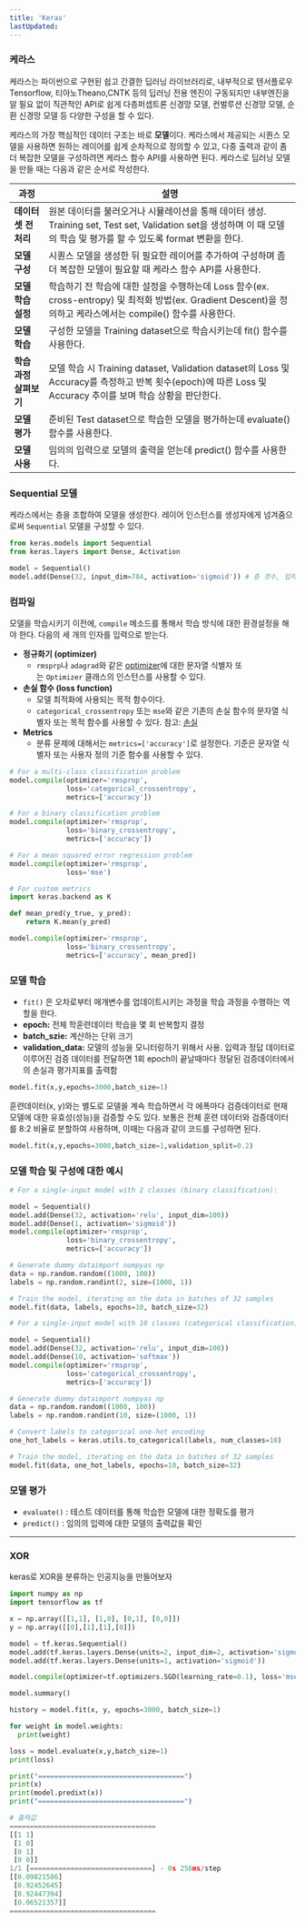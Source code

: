 ```yaml
---
title: 'Keras'
lastUpdated: 
---
```

### 케라스

케라스는 파이썬으로 구현된 쉽고 간결한 딥러닝 라이브러리로, 내부적으로 텐서플로우Tensorflow, 티아노Theano,CNTK 등의 딥러닝 전용 엔진이 구동되지만 내부엔진을 알 필요 없이 직관적인 API로 쉽게 다층퍼셉트론 신경망 모델, 컨벌루션 신경망 모델, 순환 신경망 모델 등 다양한 구성을 할 수 있다.

케라스의 가장 핵심적인 데이터 구조는 바로 **모델**이다. 케라스에서 제공되는 시퀀스 모델을 사용하면 원하는 레이어를 쉽게 순차적으로 정의할 수 있고, 다중 출력과 같이 좀 더 복잡한 모델을 구성하려면 케라스 함수 API를 사용하면 된다. 케라스로 딥러닝 모델을 만들 때는 다음과 같은 순서로 작성한다.

|과정|설명|
|-|-|
|**데이터셋 전처리**|원본 데이터를 불러오거나 시뮬레이션을 통해 데이터 생성. Training set, Test set, Validation set을 생성하며 이 때 모델의 학습 및 평가를 할 수 있도록 format 변환을 한다.|
|**모델 구성**|시퀀스 모델을 생성한 뒤 필요한 레이어를 추가하여 구성하며 좀 더 복잡한 모델이 필요할 때 케라스 함수 API를 사용한다.|
|**모델 학습<br>설정**|학습하기 전 학습에 대한 설정을 수행하는데 Loss 함수(ex. cross-entropy) 및 최적화 방법(ex. Gradient Descent)을 정의하고 케라스에서는 compile() 함수를 사용한다.|
|**모델 학습**|구성한 모델을 Training dataset으로 학습시키는데 fit() 함수를 사용한다.|
|**학습 과정<br>살펴보기**|모델 학습 시 Training dataset, Validation dataset의 Loss 및 Accuracy를 측정하고 반복 횟수(epoch)에 따른 Loss 및 Accuracy 추이를 보며 학습 상황을 판단한다.|
|**모델 평가**|준비된 Test dataset으로 학습한 모델을 평가하는데 evaluate() 함수를 사용한다.|
|**모델 사용**|임의의 입력으로 모델의 출력을 얻는데 predict() 함수를 사용한다.|

### Sequential 모델

케라스에서는 층을 조합하여 모델을 생성한다. 레이어 인스턴스를 생성자에게 넘겨줌으로써 `Sequential` 모델을 구성할 수 있다.

```python
from keras.models import Sequential
from keras.layers import Dense, Activation

model = Sequential()
model.add(Dense(32, input_dim=784, activation='sigmoid')) # 층 갯수, 입력값 수, 활성화 함수
```

### 컴파일

모델을 학습시키기 이전에, `compile` 메소드를 통해서 학습 방식에 대한 환경설정을 해야 한다. 다음의 세 개의 인자를 입력으로 받는다.

- **정규화기 (optimizer)**
    - `rmsprp`나 `adagrad`와 같은 [optimizer](https://keras.io/optimizers)에 대한 문자열 식별자 또는 `Optimizer` 클래스의 인스턴스를 사용할 수 있다.
- **손실 함수 (loss function)**
    - 모델 최적화에 사용되는 목적 함수이다.
    - `categorical_crossentropy` 또는 `mse`와 같은 기존의 손실 함수의 문자열 식별자 또는 목적 함수를 사용할 수 있다. 참고: [손실](https://keras.io/losses)
- **Metrics**
    - 분류 문제에 대해서는 `metrics=['accuracy']`로 설정한다. 기준은 문자열 식별자 또는 사용자 정의 기준 함수를 사용할 수 있다.

```python
# For a multi-class classification problem
model.compile(optimizer='rmsprop',
              loss='categorical_crossentropy',
              metrics=['accuracy'])

# For a binary classification problem
model.compile(optimizer='rmsprop',
              loss='binary_crossentropy',
              metrics=['accuracy'])

# For a mean squared error regression problem
model.compile(optimizer='rmsprop',
              loss='mse')

# For custom metrics
import keras.backend as K

def mean_pred(y_true, y_pred):
    return K.mean(y_pred)

model.compile(optimizer='rmsprop',
              loss='binary_crossentropy',
              metrics=['accuracy', mean_pred])
```

### 모델 학습

- `fit()` 은 오차로부터 매개변수를 업데이트시키는 과정을 학습 과정을 수행하는 역할을 한다.
- **epoch:** 전체 학훈련데이터 학습을 몇 회 반복할지 결정
- **batch_szie:** 계산하는 단위 크기
- **validation_data:** 모델의 성능을 모니터링하기 위해서 사용. 입력과 정답 데이터로 이루어진 검증 데이터를 전달하면 1회 epoch이 끝날때마다 정달된 검증데이터에서의 손실과 평가지표를 출력함

```python
model.fit(x,y,epochs=3000,batch_size=1)
```

훈련데이터(x, y)와는 별도로 모델을 계속 학습하면서 각 에폭마다 검증데이터로 현재 모델에 대한 유효성(성능)을 검증할 수도 있다. 보통은 전체 훈련 데이터와 검증데이터를 8:2 비율로 분할하여 사용하며, 이때는 다음과 같이 코드를 구성하면 된다.

```python
model.fit(x,y,epochs=3000,batch_size=1,validation_split=0.2)
```

### 모델 학습 및 구성에 대한 예시

```python
# For a single-input model with 2 classes (binary classification):

model = Sequential()
model.add(Dense(32, activation='relu', input_dim=100))
model.add(Dense(1, activation='sigmoid'))
model.compile(optimizer='rmsprop',
              loss='binary_crossentropy',
              metrics=['accuracy'])

# Generate dummy dataimport numpyas np
data = np.random.random((1000, 100))
labels = np.random.randint(2, size=(1000, 1))

# Train the model, iterating on the data in batches of 32 samples
model.fit(data, labels, epochs=10, batch_size=32)

```

```python
# For a single-input model with 10 classes (categorical classification):

model = Sequential()
model.add(Dense(32, activation='relu', input_dim=100))
model.add(Dense(10, activation='softmax'))
model.compile(optimizer='rmsprop',
              loss='categorical_crossentropy',
              metrics=['accuracy'])

# Generate dummy dataimport numpyas np
data = np.random.random((1000, 100))
labels = np.random.randint(10, size=(1000, 1))

# Convert labels to categorical one-hot encoding
one_hot_labels = keras.utils.to_categorical(labels, num_classes=10)

# Train the model, iterating on the data in batches of 32 samples
model.fit(data, one_hot_labels, epochs=10, batch_size=32)
```

### 모델 평가

- `evaluate()`  : 테스트 데이터를 통해 학습한 모델에 대한 정확도를 평가
- `predict()` : 임의의 입력에 대한 모델의 출력값을 확인

---

### XOR

keras로 XOR을 분류하는 인공지능을 만들어보자

```python
import numpy as np
import tensorflow as tf

x = np.array([[1,1], [1,0], [0,1], [0,0]])
y = np.array([[0],[1],[1],[0]])

model = tf.keras.Sequential()
model.add(tf.keras.layers.Dense(units=2, input_dim=2, activation='sigmoid'))
model.add(tf.keras.layers.Dense(units=1, activation='sigmoid'))

model.compile(optimizer=tf.optimizers.SGD(learning_rate=0.1), loss='mse') # mse는 값을 이분화시켜줌. 여러개면 categorical_entropy 사용

model.summary()

history = model.fit(x, y, epochs=3000, batch_size=1)

for weight in model.weights:
  print(weight)

loss = model.evaluate(x,y,batch_size=1)
print(loss)

print("====================================")
print(x)
print(model.predixt(x))
print("====================================")
```

```python
# 출력값
====================================
[[1 1]
 [1 0]
 [0 1]
 [0 0]]
1/1 [==============================] - 0s 256ms/step
[[0.09821586]
 [0.92452645]
 [0.92447394]
 [0.06521357]]
====================================
```
